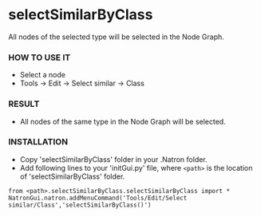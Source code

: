 # selectSimilarByClass

All nodes of the selected type will be selected in the Node Graph.

### HOW TO USE IT

* Select a node
* Tools -> Edit -> Select similar -> Class

### RESULT

* All nodes of the same type in the Node Graph will be selected.

### INSTALLATION

* Copy 'selectSimilarByClass' folder in your .Natron folder.
* Add following lines to your 'initGui.py' file, where ``<path>`` is the location of 'selectSimilarByClass' folder.

```
from <path>.selectSimilarByClass.selectSimilarByClass import *
NatronGui.natron.addMenuCommand('Tools/Edit/Select similar/Class','selectSimilarByClass()')
```